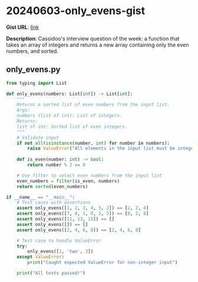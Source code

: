 # 20240603-only_evens-gist

**Gist URL**: [link](https://gist.github.com/rjvitorino/b479dc2c27d3854b210955ff032d3413)

**Description**: Cassidoo's interview question of the week: a function that takes an array of integers and returns a new array containing only the even numbers, and sorted.

## only_evens.py

```Python
from typing import List

def only_evens(numbers: List[int]) -> List[int]:
    """
    Returns a sorted list of even numbers from the input list.
    Args:
    numbers (list of int): List of integers.
    Returns:
    list of int: Sorted list of even integers.
    """
    # Validate input
    if not all(isinstance(number, int) for number in numbers):
        raise ValueError("All elements in the input list must be integers")
    
    def is_even(number: int) -> bool:
        return number % 2 == 0

    # Use filter to select even numbers from the input list
    even_numbers = filter(is_even, numbers)
    return sorted(even_numbers)

if __name__ == "__main__":
    # Test cases with assertions
    assert only_evens([1, 2, 3, 4, 5, 2]) == [2, 2, 4]
    assert only_evens([7, 8, 1, 0, 2, 5]) == [0, 2, 8]
    assert only_evens([11, 13, 15]) == []
    assert only_evens([]) == []
    assert only_evens([2, 4, 6, 8]) == [2, 4, 6, 8]

    # Test case to handle ValueError
    try:
        only_evens([1, 'two', 3])
    except ValueError:
        print("Caught expected ValueError for non-integer input")

    print("All tests passed!")

```